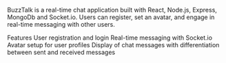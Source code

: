 BuzzTalk is a real-time chat application built with React, Node.js, Express, MongoDb and Socket.io. Users can register, set an avatar, and engage in real-time messaging with other users.

Features
User registration and login
Real-time messaging with Socket.io
Avatar setup for user profiles
Display of chat messages with differentiation between sent and received messages
